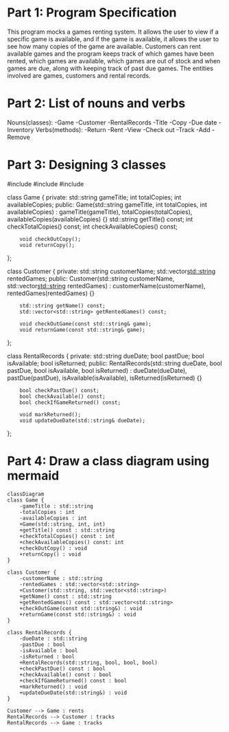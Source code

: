# Part 1: Program Specification
This program mocks a games renting system. It allows the user to view if a
specific game is available, and if the game is available, it allows the user to
see how many copies of the game are available. Customers can rent available games
and the program keeps track of which games have been rented, which games are available,
which games are out of stock and when games are due, along with keeping track of past due games.
The entities involved are games, customers and rental records.

# Part 2: List of nouns and verbs
Nouns(classes):
    -Game
    -Customer
    -RentalRecords
    -Title
    -Copy
    -Due date
    -Inventory
Verbs(methods):
    -Return
    -Rent
    -View
    -Check out
    -Track
    -Add
    -Remove
    
# Part 3: Designing 3 classes

#include <iostream>
#include <vector>
#include <string>

class Game
{
    private:
        std::string gameTitle;
        int totalCopies;
        int availableCopies;
    public:
        Game(std::string gameTitle, int totalCopies, int availableCopies) : 
        gameTitle(gameTitle), totalCopies(totalCopies), availableCopies(availableCopies) {}
        std::string getTitle() const;
        int checkTotalCopies() const;
        int checkAvailableCopies() const;
        
        void checkOutCopy();
        void returnCopy();
};

class Customer
{
    private:
        std::string customerName;
        std::vector<std::string> rentedGames;
    public:
        Customer(std::string customerName, std::vector<std::string> rentedGames)
        : customerName(customerName), rentedGames(rentedGames) {}
        
        std::string getName() const;
        std::vector<std::string> getRentedGames() const;
        
        void checkOutGame(const std::string& game);
        void returnGame(const std::string& game);
        
};

class RentalRecords
{
    private:
        std::string dueDate;
        bool pastDue;
        bool isAvailable;
        bool isReturned;
    public:
        RentalRecords(std::string dueDate, bool pastDue, bool isAvailable, bool isReturned) :
        dueDate(dueDate), pastDue(pastDue), isAvailable(isAvailable), isReturned(isReturned) {}
        
        bool checkPastDue() const;
        bool checkAvailable() const;
        bool checkIfGameReturned() const;
        
        void markReturned();
        void updateDueDate(std::string& dueDate);
};

# Part 4: Draw a class diagram using mermaid
```mermaid
classDiagram
class Game {
    -gameTitle : std::string
    -totalCopies : int
    -availableCopies : int
    +Game(std::string, int, int)
    +getTitle() const : std::string
    +checkTotalCopies() const : int
    +checkAvailableCopies() const: int
    +checkOutCopy() : void
    +returnCopy() : void
}

class Customer {
    -customerName : std::string
    -rentedGames : std::vector<std::string>
    +Customer(std::string, std::vector<std::string>)
    +getName() const : std::string
    +getRentedGames() const : std::vector<std::string>
    +checkOutGame(const std::string&) : void
    +returnGame(const std::string&) : void
}

class RentalRecords {
    -dueDate : std::string
    -pastDue : bool
    -isAvailable : bool
    -isReturned : bool
    +RentalRecords(std::string, bool, bool, bool)
    +checkPastDue() const : bool
    +checkAvailable() const : bool
    +checkIfGameReturned() const : bool
    +markReturned() : void
    +updateDueDate(std::string&) : void
}

Customer --> Game : rents
RentalRecords --> Customer : tracks
RentalRecords --> Game : tracks
```
